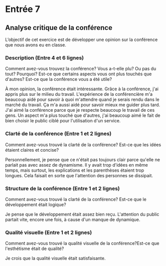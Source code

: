 # Entrée 7
## Analyse critique de la conférence

L’objectif de cet exercice est de développer une opinion sur la conférence que nous avons eu en classe. 

### Description (Entre 4 et 6 lignes)
Comment avez-vous trouvez la conférence? Vous a-t-elle plu? Ou pas du tout? Pourquoi? Est-ce que certains aspects vous ont plus touchés que d'autres? Est-ce que la conférence vous a été utile?

À mon opinion, la conférence était intéressante. Grâce à la conférence, j'ai appris plus sur le milieu du travail. L'expérience de la conférencière m'a beaucoup aidé pour savoir à quoi m'attendre quand je serais rendu dans le marché du travail. Ça m'a aussi aidé pour savoir mieux me guider plus tard. J'ai aimé la conférence parce que je respecte beaucoup le travail de ces gens. Un aspect m'a plus touché que d'autres, j'ai beaucoup aimé le fait de bien choisir le public ciblé pour l'utilisation d'un service. 

### Clarté de la conférence (Entre 1 et 2 lignes)
Comment avez-vous trouvé la clarté de la conférence? Est-ce que les idées étaient claires et concise?                                                                                              

Personnellement, je pense que ce n'était pas toujours clair parce qu'elle ne parlait pas avec assez de dynamisme. Il y avait trop d'idées en même temps, mais surtout, les explications et les parenthèses étaient trop longues. Cela faisait en sorte que l'attention des personnes se dissipait.

### Structure de la conférence (Entre 1 et 2 lignes)
Comment avez-vous trouvé la clarté de la conférence? Est-ce que le développement était logique?

Je pense que le développement était assez bien reçu. L'attention du public partait vite, encore une fois, à cause d'un manque de dynamique.

### Qualité visuelle (Entre 1 et 2 lignes)
Comment avez-vous trouvé la qualité visuelle de la conférence?Est-ce que l'esthétisme était de qualité?

Je crois que la qualité visuelle était satisfaisante. 


